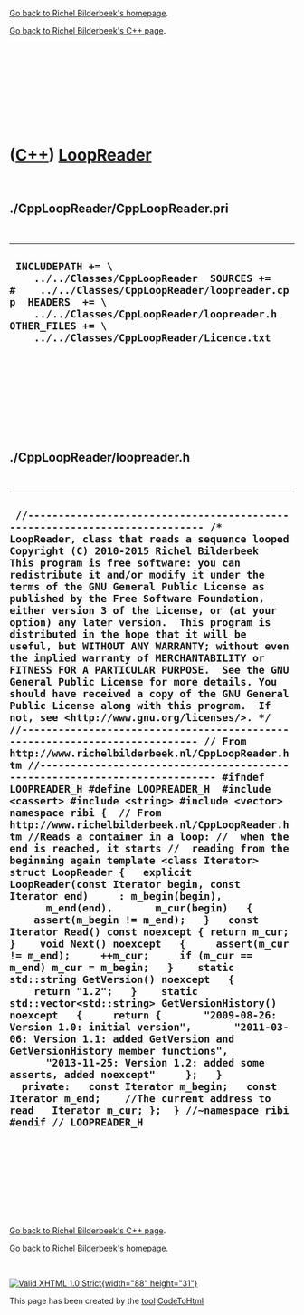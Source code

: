 [Go back to Richel Bilderbeek's homepage](index.htm).

[Go back to Richel Bilderbeek's C++ page](Cpp.htm).

 

 

 

 

 

([C++](Cpp.htm)) [LoopReader](CppLoopReader.htm)
================================================

 

./CppLoopReader/CppLoopReader.pri
---------------------------------

 

  -------------------------------------------------------------------------------------------------------------------------------------------------------------------------------------------------------------------------------------------
  ` INCLUDEPATH += \     ../../Classes/CppLoopReader  SOURCES += #    ../../Classes/CppLoopReader/loopreader.cpp  HEADERS  += \     ../../Classes/CppLoopReader/loopreader.h  OTHER_FILES += \     ../../Classes/CppLoopReader/Licence.txt`
  -------------------------------------------------------------------------------------------------------------------------------------------------------------------------------------------------------------------------------------------

 

 

 

 

 

./CppLoopReader/loopreader.h
----------------------------

 

  --------------------------------------------------------------------------------------------------------------------------------------------------------------------------------------------------------------------------------------------------------------------------------------------------------------------------------------------------------------------------------------------------------------------------------------------------------------------------------------------------------------------------------------------------------------------------------------------------------------------------------------------------------------------------------------------------------------------------------------------------------------------------------------------------------------------------------------------------------------------------------------------------------------------------------------------------------------------------------------------------------------------------------------------------------------------------------------------------------------------------------------------------------------------------------------------------------------------------------------------------------------------------------------------------------------------------------------------------------------------------------------------------------------------------------------------------------------------------------------------------------------------------------------------------------------------------------------------------------------------------------------------------------------------------------------------------------------------------------------------------------------------------------------------------------------------------------------------------------------------------------------------------------------------------------------------------------------------------------------------------------------------------------------------------------------------------------------------------------------------------------------------------------------------------------------------------------------------------------------------------------------------------------
  ` //--------------------------------------------------------------------------- /* LoopReader, class that reads a sequence looped Copyright (C) 2010-2015 Richel Bilderbeek  This program is free software: you can redistribute it and/or modify it under the terms of the GNU General Public License as published by the Free Software Foundation, either version 3 of the License, or (at your option) any later version.  This program is distributed in the hope that it will be useful, but WITHOUT ANY WARRANTY; without even the implied warranty of MERCHANTABILITY or FITNESS FOR A PARTICULAR PURPOSE.  See the GNU General Public License for more details. You should have received a copy of the GNU General Public License along with this program.  If not, see <http://www.gnu.org/licenses/>. */ //--------------------------------------------------------------------------- // From http://www.richelbilderbeek.nl/CppLoopReader.htm //--------------------------------------------------------------------------- #ifndef LOOPREADER_H #define LOOPREADER_H  #include <cassert> #include <string> #include <vector>  namespace ribi {  // From http://www.richelbilderbeek.nl/CppLoopReader.htm //Reads a container in a loop: //  when the end is reached, it starts //  reading from the beginning again template <class Iterator> struct LoopReader {   explicit LoopReader(const Iterator begin, const Iterator end)     : m_begin(begin),       m_end(end),       m_cur(begin)   {     assert(m_begin != m_end);   }   const Iterator Read() const noexcept { return m_cur; }    void Next() noexcept   {     assert(m_cur != m_end);     ++m_cur;     if (m_cur == m_end) m_cur = m_begin;   }    static std::string GetVersion() noexcept   {     return "1.2";   }    static std::vector<std::string> GetVersionHistory() noexcept   {     return {       "2009-08-26: Version 1.0: initial version",       "2011-03-06: Version 1.1: added GetVersion and GetVersionHistory member functions",       "2013-11-25: Version 1.2: added some asserts, added noexcept"     };   }    private:   const Iterator m_begin;   const Iterator m_end;    //The current address to read   Iterator m_cur; };  } //~namespace ribi  #endif // LOOPREADER_H`
  --------------------------------------------------------------------------------------------------------------------------------------------------------------------------------------------------------------------------------------------------------------------------------------------------------------------------------------------------------------------------------------------------------------------------------------------------------------------------------------------------------------------------------------------------------------------------------------------------------------------------------------------------------------------------------------------------------------------------------------------------------------------------------------------------------------------------------------------------------------------------------------------------------------------------------------------------------------------------------------------------------------------------------------------------------------------------------------------------------------------------------------------------------------------------------------------------------------------------------------------------------------------------------------------------------------------------------------------------------------------------------------------------------------------------------------------------------------------------------------------------------------------------------------------------------------------------------------------------------------------------------------------------------------------------------------------------------------------------------------------------------------------------------------------------------------------------------------------------------------------------------------------------------------------------------------------------------------------------------------------------------------------------------------------------------------------------------------------------------------------------------------------------------------------------------------------------------------------------------------------------------------------------------

 

 

 

 

 

[Go back to Richel Bilderbeek's C++ page](Cpp.htm).

[Go back to Richel Bilderbeek's homepage](index.htm).

 

[![Valid XHTML 1.0 Strict](valid-xhtml10.png){width="88"
height="31"}](http://validator.w3.org/check?uri=referer)

This page has been created by the [tool](Tools.htm)
[CodeToHtml](ToolCodeToHtml.htm)
